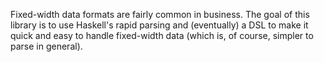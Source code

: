 Fixed-width data formats are fairly common in business. The goal of this library
is to use Haskell's rapid parsing and (eventually) a DSL to make it quick and
easy to handle fixed-width data (which is, of course, simpler to parse in
general).
